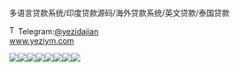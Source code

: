 多语言贷款系统/印度贷款源码/海外贷款系统/英文贷款/泰国贷款<p dir="auto"><a target="_blank" rel="noopener noreferrer nofollow" href="https://camo.githubusercontent.com/d614d90677fbc2e34c7c62ebc68c82379d87a57c4beaf05af65fec7ba6b72e36/68747470733a2f2f63646e2d69636f6e732d706e672e666c617469636f6e2e636f6d2f3531322f323131312f323131313634362e706e67"><img src="https://camo.githubusercontent.com/d614d90677fbc2e34c7c62ebc68c82379d87a57c4beaf05af65fec7ba6b72e36/68747470733a2f2f63646e2d69636f6e732d706e672e666c617469636f6e2e636f6d2f3531322f323131312f323131313634362e706e67" alt="Telegram Icon" style="width: 16px; max-width: 100%;" data-canonical-src="https://cdn-icons-png.flaticon.com/512/2111/2111646.png"></a>Telegram:<a href="https://t.me/yezidajian" rel="nofollow">@yezidajian</a><br><a href="https://www.yeziym.com/">www.yeziym.com</a></p><img src="https://github.com/yeziym/duoyuyandaikuanxi_TT/blob/main/FPoEZ.png"><img src="https://github.com/yeziym/duoyuyandaikuanxi_TT/blob/main/ZZseT.png"><img src="https://github.com/yeziym/duoyuyandaikuanxi_TT/blob/main/I1olc.png"><img src="https://github.com/yeziym/duoyuyandaikuanxi_TT/blob/main/6ng1y.png"><img src="https://github.com/yeziym/duoyuyandaikuanxi_TT/blob/main/KQpxz.png"><img src="https://github.com/yeziym/duoyuyandaikuanxi_TT/blob/main/nXEsh.png"><img src="https://github.com/yeziym/duoyuyandaikuanxi_TT/blob/main/FF5VV.png"><img src="https://github.com/yeziym/duoyuyandaikuanxi_TT/blob/main/t8PXs.png">